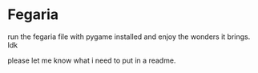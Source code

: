 # Fegaria

run the fegaria file with pygame installed
and enjoy the wonders it brings. Idk

please let me know what i need to put in a
readme.
